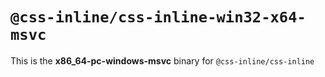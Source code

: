 # `@css-inline/css-inline-win32-x64-msvc`

This is the **x86_64-pc-windows-msvc** binary for `@css-inline/css-inline`
